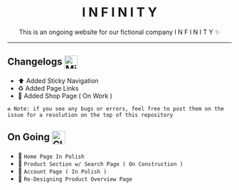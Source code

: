 <h1 align="center"> I N F I N I T Y </h1>
<p align="center">This is an ongoing website for our fictional company I N F I N I T Y ✨</p> 

<hr>

## Changelogs <img src="https://raw.githubusercontent.com/Tarikul-Islam-Anik/Animated-Fluent-Emojis/master/Emojis/Travel%20and%20places/Milky%20Way.png" alt="Milky Way" width="30" height="30"  align="center"/>
* ⬆️ Added Sticky Navigation
* ♻️ Added Page Links
* 🚧 Added Shop Page ( On Work ) 

` ♻️ Note: if you see any bugs or errors, feel free to post them on the issue for a resolution on the top of this repository `

## On Going <img src="https://raw.githubusercontent.com/Tarikul-Islam-Anik/Animated-Fluent-Emojis/master/Emojis/Travel%20and%20places/Cloud%20with%20Lightning%20and%20Rain.png" alt="Cloud with Lightning and Rain" width="30" height="30" align="center" />

* :construction: ` Home Page In Polish `
* :construction: ` Product Section w/ Search Page ( On Construction ) `
* :construction: ` Account Page ( In Polish ) `
* 🎨 ` Re-Designing Product Overview Page `
